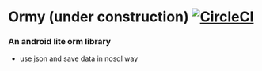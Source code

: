 # Ormy (under construction) [![CircleCI](https://circleci.com/gh/javadghane/Ormy.svg?style=svg)](https://circleci.com/gh/javadghane/Ormy)
### An android lite orm library 
+ use json and save data in nosql way
